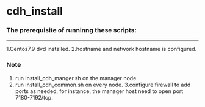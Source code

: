 # cdh_install

### The prerequisite of runninng these scripts:
---
1.Centos7.9 dvd installed.
2.hostname and network hostname is configured.


### Note
1. run install_cdh_manger.sh on the manager node.
2. run install_cdh_common.sh on every node.
3.configure firewall to add ports as needed, for instance, the manager host need to open port 7180-7192/tcp.
